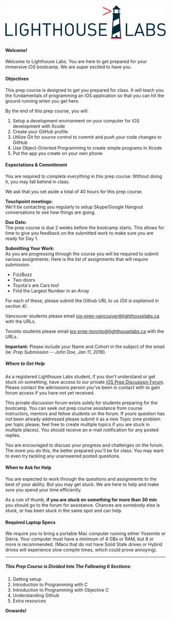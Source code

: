 # ![Lighthouse Logo](/images/lhl-logo.png)

#### Welcome!

Welcome to Lighthouse Labs. You are here to get prepared for your immersive iOS bootcamp. We are super excited to have you.

#### Objectives

This prep course is designed to get you prepared for class. It will teach you the fundamentals of programming an iOS application so that you can hit the ground running when you get here.

By the end of this prep course, you will:

1. Setup a development environment on your computer for iOS development with Xcode
2. Create your GitHub profile
3. Utilize Git for source control to commit and push your code changes to GitHub
4. Use Object-Oriented Programming to create simple programs in Xcode
5. Put the app you create on your own phone

#### Expectations & Commitment

You are required to _complete everything_ in this prep course: Without doing it, you may fall behind in class.

We ask that you set aside a total of 40 hours for this prep course.

**Touchpoint meetings:**  
We'll be contacting you regularly to setup Skype/Google Hangout conversations to see how things are going.

**Due Date:**  
The prep course is due 2 weeks before the bootcamp starts. This allows for time to give you feedback on the submitted work to make sure you are ready for Day 1.

**Submitting Your Work:**  
As you are progressing through the course you will be required to submit various assignments. Here is the list of assignments that will require submission.

* FizzBuzz
* Two doors
* Toyota's are Cars too!
* Find the Largest Number in an Array

For each of these, please submit the Github URL to us _\(Git is explained in section 4\)_.

Vancouver students please email [ios-prep-vancouver@lighthouselabs.ca](mailto:ios-prep-vancouver@lighthouselabs.ca) with the URLs.

Toronto students please email [ios-prep-toronto@lighthouselabs.ca](mailto:ios-prep-toronto@lighthouselabs.ca) with the URLs.

**Important:** Please include your Name and Cohort in the subject of the email \(ie: _Prep Submission -- John Doe, Jan 11, 2016_\).

##### Where to Get Help

As a registered Lighthouse Labs student, if you don't understand or get stuck on something,  have access to our private [iOS Prep Discussion Forum](http://ios-prep.lighthouselabs.ca/login). Please contact the admissions person you've been in contact with to gain forum access if you have not yet received.

This private discussion forum exists solely for students preparing for the bootcamp. You can seek out prep course assistance from course instructors, mentors and fellow students on the forum. If youre question has not been already addressed please submit it as a new Topic \(one problem per topic please; feel free to create multiple topics if you are stuck in multiple places\). You should receive an e-mail notification for any posted replies.

You are encouraged to discuss your progress and challenges on the forum. The more you do this, the better prepared you'll be for class. You may want to even try tackling any unanswered posted questions.

#### When to Ask for Help

You are expected to work through the questions and assignments to the best of your ability. But you may get stuck. We are here to help and make sure you spend your time efficiently.

As a rule of thumb, **if you are stuck on something for more than 30 min** you should go to the forum for assistance. Chances are somebody else is stuck, or has been stuck in the same spot and can help.

#### Required Laptop Specs

We require you to bring a portable Mac computer running either Yosemite or Sierra. Your computer must have a minimum of 4 GBs or RAM, but 8 or more is recommended. \(Macs that do not have Solid State drives or Hybrid drives will experience slow compile times, which could prove annoying\).

---

##### This Prep Course is Divided Into The Following 6 Sections:

1. Getting setup
2. Introduction to Programming with C
3. Introduction to Programming with Objective C
4. Understanding Github
5. Extra resources

**Onwards!**


